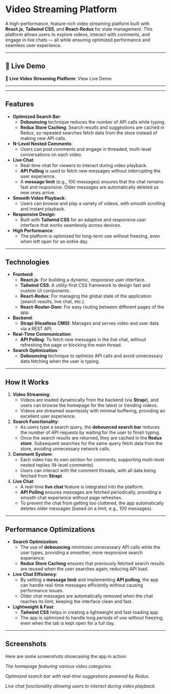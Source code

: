 # Video Streaming Platform

A high-performance, feature-rich video streaming platform built with **React.js**, **Tailwind CSS**, and **React-Redux** for state management. This platform allows users to explore videos, interact with comments, and engage in live chats — all while ensuring optimized performance and seamless user experience.

---

## 🚀 Live Demo

🎥 **Live Video Streaming Platform**: View Live Demo



---



---

## Features

- **Optimized Search Bar**:
    - **Debouncing** technique reduces the number of API calls while typing.
    - **Redux Store Caching**: Search results and suggestions are cached in Redux, so repeated searches fetch data from the store instead of making new API calls.
- **N-Level Nested Comments**:
    - Users can post comments and engage in threaded, multi-level conversations on each video.
- **Live Chat**:
    - Real-time chat for viewers to interact during video playback.
    - **API Polling** is used to fetch new messages without interrupting the user experience.
    - A **message limit** (e.g., 100 messages) ensures that the chat remains fast and responsive. Older messages are automatically deleted as new ones arrive.
- **Smooth Video Playback**:
    - Users can browse and play a variety of videos, with smooth scrolling and instant playback.
- **Responsive Design**:
    - Built with **Tailwind CSS** for an adaptive and responsive user interface that works seamlessly across devices.
- **High Performance**:
    - The platform is optimized for long-term use without freezing, even when left open for an entire day.

---

## Technologies

- **Frontend**:
    - **React.js**: For building a dynamic, responsive user interface.
    - **Tailwind CSS**: A utility-first CSS framework to design fast and custom UI components.
    - **React-Redux**: For managing the global state of the application (search results, live chat, etc.).
    - **React-Router-Dom**: For easy routing between different pages of the app.
- **Backend**:
    - **Strapi (Headless CMS)**: Manages and serves video and user data via a REST API.
- **Real-Time Communication**:
    - **API Polling**: To fetch new messages in the live chat, without refreshing the page or blocking the main thread.
- **Search Optimization**:
    - **Debouncing** technique to optimize API calls and avoid unnecessary data fetching when the user is typing.

---

## How It Works

1. **Video Streaming**:
    - Videos are loaded dynamically from the backend (via **Strapi**), and users can browse the homepage for the latest or trending videos.
    - Videos are streamed seamlessly with minimal buffering, providing an excellent user experience.
2. **Search Functionality**:
    - As users type a search query, the **debounced search bar** reduces the number of API requests by waiting for the user to finish typing.
    - Once the search results are returned, they are cached in the **Redux store**. Subsequent searches for the same query fetch data from the store, avoiding unnecessary network calls.
3. **Comment System**:
    - Each video has its own section for comments, supporting multi-level nested replies (N-level comments).
    - Users can interact with the comment threads, with all data being fetched from **Strapi**.
4. **Live Chat**:
    - A real-time **live chat** feature is integrated into the platform.
    - **API Polling** ensures messages are fetched periodically, providing a smooth chat experience without page refreshes.
    - To prevent the chat from getting too cluttered, the app automatically deletes older messages (based on a limit, e.g., 100 messages).

---

## Performance Optimizations

- **Search Optimization**:
    - The use of **debouncing** minimizes unnecessary API calls while the user types, providing a smoother, more responsive search experience.
    - **Redux Store Caching** ensures that previously fetched search results are reused when the user searches again, reducing API load.
- **Live Chat Efficiency**:
    - By setting a **message limit** and implementing **API polling**, the app can handle real-time messages efficiently without causing performance issues.
    - Older chat messages are automatically removed when the chat reaches its limit, keeping the interface clean and fast.
- **Lightweight & Fast**:
    - **Tailwind CSS** helps in creating a lightweight and fast-loading app.
    - The app is optimized to handle long periods of use without freezing, even when the tab is kept open for a full day.

---

## Screenshots

Here are some screenshots showcasing the app in action:

*The homepage featuring various video categories.*

*Optimized search bar with real-time suggestions powered by Redux.*

*Live chat functionality allowing users to interact during video playback.*